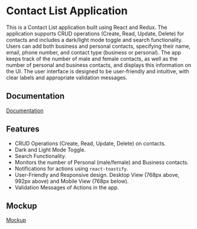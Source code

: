 # Contact List Application

This is a Contact List application built using React and Redux. The application supports CRUD operations (Create, Read, Update, Delete) for contacts and includes a dark/light mode toggle and search functionality. Users can add both business and personal contacts, specifying their name, email, phone number, and contact type (business or personal). The app keeps track of the number of male and female contacts, as well as the number of personal and business contacts, and displays this information on the UI. The user interface is designed to be user-friendly and intuitive, with clear labels and appropriate validation messages.


## Documentation

[Documentation](https://shakirmohammad.notion.site/Contact-List-Application-b8588889846447178bdd4293a4fa682e?pvs=4)


## Features

- CRUD Operations (Create, Read, Update, Delete) on contacts.
- Dark and Light Mode Toggle.
- Search Functionality.
- Monitors the number of Personal (male/female) and Business contacts.
- Notifications for actions using `react-toastify`.
- User-Friendly and Responsive design. Desktop View (768px above, 992px above) and Mobile View (768px below).
- Validation Messages of Actions in the app.

## Mockup

[Mockup](https://app.eraser.io/workspace/VZgdhiB5bT8SQLEjyKEO)
